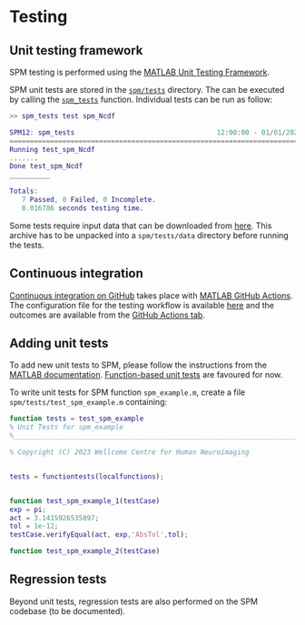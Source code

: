 # Testing

## Unit testing framework

SPM testing is performed using the [MATLAB Unit Testing Framework](https://www.mathworks.com/help/matlab/matlab-unit-test-framework.html).

SPM unit tests are stored in the [`spm/tests`](https://github.com/spm/spm/tree/main/tests) directory. The can be executed by calling the [`spm_tests`](https://github.com/spm/spm/blob/main/spm_tests.m) function. Individual tests can be run as follow:

```matlab
>> spm_tests test spm_Ncdf                     

SPM12: spm_tests                                   12:00:00 - 01/01/2023
========================================================================
Running test_spm_Ncdf
.......
Done test_spm_Ncdf
__________

Totals:
   7 Passed, 0 Failed, 0 Incomplete.
   0.016786 seconds testing time.
```

Some tests require input data that can be downloaded from [here](https://www.fil.ion.ucl.ac.uk/spm/download/data/tests/tests_data.zip). This archive has to be unpacked into a `spm/tests/data` directory before running the tests.

## Continuous integration

[Continuous integration on GitHub](https://www.mathworks.com/help/matlab/matlab_prog/continuous-integration-with-matlab-on-ci-platforms.html#mw_6cb5114e-198f-48b2-9d94-e1efd7bf653c) takes place with [MATLAB GitHub Actions](https://github.com/matlab-actions). The configuration file for the testing workflow is available [here](https://github.com/spm/spm/blob/main/.github/workflows/matlab.yml) and the outcomes are available from the [GitHub Actions tab](https://github.com/spm/spm/actions).

## Adding unit tests

To add new unit tests to SPM, please follow the instructions from the [MATLAB documentation](https://www.mathworks.com/help/matlab/matlab-unit-test-framework.html). [Function-based unit tests](https://www.mathworks.com/help/matlab/function-based-unit-tests.html) are favoured for now.

To write unit tests for SPM function `spm_example.m`, create a file `spm/tests/test_spm_example.m` containing:

```matlab
function tests = test_spm_example
% Unit Tests for spm_example
%__________________________________________________________________________

% Copyright (C) 2023 Wellcome Centre for Human Neuroimaging


tests = functiontests(localfunctions);


function test_spm_example_1(testCase)
exp = pi;
act = 3.1415926535897;
tol = 1e-12;
testCase.verifyEqual(act, exp,'AbsTol',tol);

function test_spm_example_2(testCase)

```

## Regression tests

Beyond unit tests, regression tests are also performed on the SPM codebase (to be documented).
